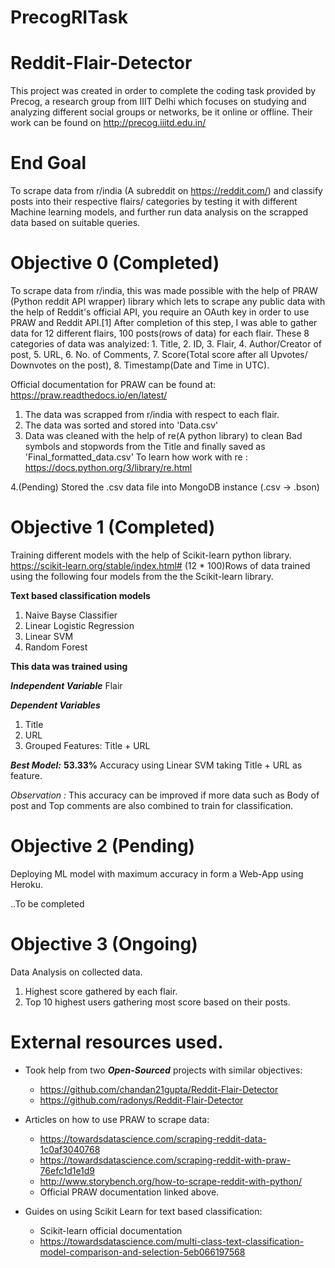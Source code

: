 # PrecogRITask


# Reddit-Flair-Detector

This project was created in order to complete the coding task provided by Precog, a research group from IIIT Delhi which focuses on studying and analyzing different social groups or networks, be it online or offline. Their work can be found on http://precog.iiitd.edu.in/


# End Goal

To scrape data from r/india (A subreddit on https://reddit.com/) and classify posts into their respective flairs/ categories by testing it with different Machine learning models, and further run data analysis on the scrapped data based on suitable queries.


# Objective 0 (Completed)

To scrape data from r/india, this was made possible with the help of PRAW (Python reddit API wrapper) library which lets to scrape any public data with the help of Reddit's official API, you require an OAuth key in order to use PRAW and Reddit API.[1]
After completion of this step, I was able to gather data for 12 different flairs, 100 posts(rows of data) for each flair. 
These 8 categories of data was analyized: 1. Title, 2. ID, 3. Flair, 4. Author/Creator of post, 5. URL, 6. No. of Comments, 7. Score(Total score after all Upvotes/ Downvotes on the post), 8. Timestamp(Date and Time in UTC). 

Official documentation for PRAW can be found at: https://praw.readthedocs.io/en/latest/

1. The data was scrapped from r/india with respect to each flair.
2. The data was sorted and stored into 'Data.csv'
3. Data was cleaned with the help of re(A python library) to clean Bad symbols and stopwords from the Title and finally saved as 'Final_formatted_data.csv' 
    To learn how work with re : https://docs.python.org/3/library/re.html
    
4.(Pending) Stored the .csv data file into MongoDB instance (.csv -> .bson)


# Objective 1 (Completed)

Training different models with the help of Scikit-learn python library. https://scikit-learn.org/stable/index.html#
(12 * 100)Rows of data trained using the following four models from the the Scikit-learn library.

**Text based classification models**
1. Naive Bayse Classifier
2. Linear Logistic Regression
3. Linear SVM
4. Random Forest

**This data was trained using**

***Independent Variable***
Flair

***Dependent Variables***
1. Title
2. URL
3. Grouped Features: Title + URL

***Best Model:*** **53.33%** Accuracy using Linear SVM taking Title + URL as feature.

*Observation :* This accuracy can be improved if more data such as Body of post and Top comments are also combined to train for classification. 

# Objective 2 (Pending)

Deploying ML model with maximum accuracy in form a Web-App using Heroku. 

..To be completed


# Objective 3 (Ongoing)

Data Analysis on collected data. 

1. Highest score gathered by each flair. 
2. Top 10 highest users gathering most score based on their posts. 


# External resources used. 
- Took help from two ***Open-Sourced*** projects with similar objectives:
  - https://github.com/chandan21gupta/Reddit-Flair-Detector
  - https://github.com/radonys/Reddit-Flair-Detector
  
- Articles on how to use PRAW to scrape data:
  - https://towardsdatascience.com/scraping-reddit-data-1c0af3040768
  - https://towardsdatascience.com/scraping-reddit-with-praw-76efc1d1e1d9
  - http://www.storybench.org/how-to-scrape-reddit-with-python/
  - Official PRAW documentation linked above.
  
- Guides on using Scikit Learn for text based classification:
  - Scikit-learn official documentation
  - https://towardsdatascience.com/multi-class-text-classification-model-comparison-and-selection-5eb066197568
